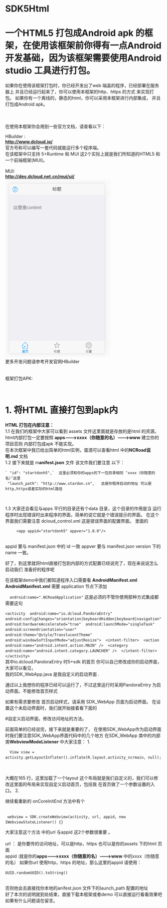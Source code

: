 # SDK5Html
# 一个HTML5 打包成Android apk 的框架，在使用该框架前你得有一点Android 开发基础，因为该框架需要使用Android studio 工具进行打包。

如果你在使用该框架打包时，你已经开发出了web 端盖的程序，已经部署在服务器上
并且已经运行起来了，你可以使用本框架的http、https 的方式
来实现打包。
如果你有一个离线的，静态的html，你可以采用本框架进行内部集成，
并且打包成Android apk。
<br/>
<br/>
<br/>
<br/>
在使用本框架你会用到一些官方文档，请查看以下：<br/>

HBuilder : <br/>
**http://www.dcloud.io/**  <br/>
官方号称可以编写一套代码就能运行多个程序端。
<br/>
在该框架中只支持  5+Runtime 和 MUI 这2个实际上就是我们所知道的HTML5 和一个前端框架(MUI)。<br/>
<br>
MUI:
<BR>
**http://dev.dcloud.net.cn/mui/ui/**
<BR>
![Image text](https://raw.githubusercontent.com/hongmaju/light7Local/master/img/productShow/20170518152848.png)
<br>
更多开发问题请参考开发官网HBuilder
<br><br><br>
 框架打包APK:
 
 <BR>
 
# 1. 将HTML 直接打包到apk内
 
 **HTML 打包在内部注意：**
 <br>
 1.1 在我们的框架中大家可以看到 assets 文件这里面就是存放的是html 的资源。
 <br>
 html内部打包一定要按照 **apps--->xxxx（你随意的名）--->www** 建立你的项目否则
 内部打包成apk 不能实现。
 <br>
 在本次框架中我已给出简单的html实例，蛋酒可以查看html 中的**NCRoad说明.md** 文档
 <br>
 1.2 接下来就是 m**anifest.json** 文件 该文件我们要注意 以下：
    <br>
    
    ` "id": "startdonh5",`  这里必须和你的apps的下一包目录相同 ‘xxxx（你随意的名）’这里
     "launch_path": "http://www.stardon.cn",   这是你程序启动的地址 可以是http,https或者实际的html路径
 <br>
 
 1.3 大家还会看见与apps 平行的目录还有个data 目录，这个目录的作用是当
 运行程序时出现错误时出来程序的界面，简单的说它就是个错误提示的界面。
 在这个界面我们需要注意 dcloud_control.xml 这是错误界面的配置界面。
 里面的
 <br/>
 
         <app appid="startdonh5" appver="1.0.0"/>
 <br/>
  appid 要与 manifest.json 中的 id 一致  appver 要与 manifest.json  version 下的name 一致。
  
  好了，到这里就将html直接打包到内部的方式配置已经说完了，现在来说说怎么启动我们
  准备好的程序呢
  
  在该框架demo中我们都知道程序入口需要看 **AndroidManifest.xml**
  <br>
  **AndroidManifest.xml** 需要 application 节点下添加
  
`  android:name=".NCRoadApplication"`  这是必须的不管你使用那种方式集成都需要这句
 
 
 `<activity 
          android:name="io.dcloud.PandoraEntry" 
          android:configChanges="orientation|keyboardHidden|keyboard|navigation" 
          android:hardwareAccelerated="true" 
          android:launchMode="singleTask" 
          android:screenOrientation="user" 
          android:theme="@style/TranslucentTheme" 
          android:windowSoftInputMode="adjustResize"> 
          <intent-filter> 
          <action android:name="android.intent.action.MAIN" /> 
          <category android:name="android.intent.category.LAUNCHER" /> 
          </intent-filter> 
          </activity> `
  <br>其中io.dcloud.PandoraEntry 时5+sdk 的首页 你可以自己修改成你的启动界面，大家可以看见，
  <br>我的SDK_WebApp.java 是我自定义的启动界面   .  
     
     
 通过以上我想你的程序已经可以运行了，不过这里运行时采用PandoraEntry 为启动界面。不能修改首页样式 <br>
 
 如果有需求要修改 首页启动样式，请采用 SDK_WebApp  页面为启动界面。
 在设置这个未启动界面时，我们就开始接着看下面的
 
 #自定义启动界面，修改访问地址的方法。
 
 前面简单的已经说完，接下来就是重要的了，
 在使用SDK_WebApp作为启动界面时我们要注意SDK_WebApp界面代码中的几个地方
 在SDK_WebApp 类中的内部类**WebviewModeListener** 中大家注意：
 1.
 
`  View view = activity.getLayoutInflater().inflate(R.layout.activity_ncrmain, null);`

<br><br>
大概在165 行，这里加载了一个layout  这个布局就是我们自定义的，我们可以修改这里面的布局来实现自定义启动首页，包括我
在首页做了一个参数设置的入口。
2.

继续看重新的 onCoreInitEnd  方法中有个<br><br>

` webview = SDK.createWebview(activity, url, appid, new IWebviewStateListener() {}`

大家注意这个方法 中的url 与appid  这2个参数很重要 。
<br><br>
url ： 是你要传的访问地址，可以是http，https  也可以是你的assets 下的html 页面
<br>
appid  :就是你的**apps--->xxxx（你随意的名）--->www**  中的xxxx（你随意的名） 
如果你url 使用http，https 的地址，那么这里的appid 请使用：<br>

`UUID.randomUUID().toString()`


<br>
否则他会去直接找你本地的anifest.json 文件下的launch_path 配置的地址

<br>
好了本次的说明就到处结束，直接下载本框架或者demo 可以直接运行看看效果吧
<br>
如果有什么问题请在留言。